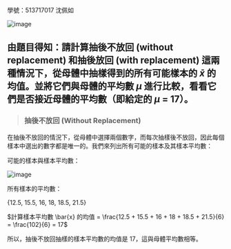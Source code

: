 學號：513717017 沈佩如

![image](https://github.com/user-attachments/assets/9096888e-606e-45eb-9998-e923d278e374)

## 由題目得知：請計算抽後不放回 (without replacement) 和抽後放回 (with replacement) 這兩種情況下，從母體中抽樣得到的所有可能樣本的 $\bar{x}$ 的均值。並將它們與母體的平均數 $\mu$ 進行比較，看看它們是否接近母體的平均數（即給定的 $\mu$ = 17）。
>
>### 抽後不放回 (Without Replacement)

在抽後不放回的情況下，從母體中選擇兩個數字，而每次抽樣後不放回，因此每個樣本中選出的數字都是唯一的。我們來列出所有可能的樣本及其樣本平均數：

可能的樣本與樣本平均數：

![image](https://github.com/user-attachments/assets/b883f2c1-a581-4b39-b0ad-6a79ea78b6cd)

所有樣本的平均數：

{12.5, 15.5, 16, 18, 18.5, 21.5}

$計算樣本平均數 \bar{x} 的均值 = \frac{12.5 + 15.5 + 16 + 18 + 18.5 + 21.5}{6} = \frac{102}{6} = 17$

所以，抽後不放回抽樣的樣本平均數的均值是 17，這與母體平均數相等。

